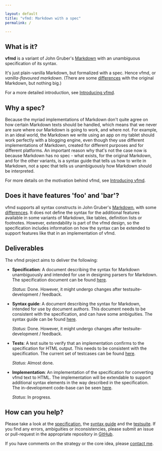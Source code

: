```yaml
---

layout: default  
title: "vfmd: Markdown with a spec"  
permalink: /  

---
```


## What is it?

**vfmd** is a variant of John Gruber's [Markdown] with an unambiguous
specification of its syntax.

It's just plain-vanilla Markdown, but formalized with a spec. Hence
vfmd, or _vanilla-flavoured markdown_. (There are some [differences]
with the original Markdown, but nothing big.)

For a more detailed introduction, see [Introducing vfmd].

## Why a spec?

Because the myriad implementations of Markdown don't quite agree on how
certain Markdown texts should be handled, which means that we never are
sure where our Markdown is going to work, and where not. For example, in
an ideal world, the Markdown we write using an app on my tablet should
work perfectly with a blogging engine, even though they use different
implementations of Markdown, created for different purposes and for
different platforms. An important reason why that's not the case now is
because Markdown has no spec - what exists, for the original Markdown,
and for the other variants, is a syntax guide that tells us how to write
in Markdown, not a spec that tells us unambiguously how Markdown should
be interpreted.

For more details on the motivation behind vfmd, see [Introducing vfmd].

## Does it have features 'foo' and 'bar'?

vfmd supports all syntax constructs in John Gruber's [Markdown], with
some [differences]. It does not define the syntax for the additional
features available in some variants of Markdown, like tables, definition
lists or footnotes.  However, extendability is part of the vfmd design,
so the specification includes information on how the syntax can be
extended to support features like that in an implementation of vfmd.

[Markdown]: http://daringfireball.net/projects/markdown/
[Introducing vfmd]: http://www.vfmd.org/introduction/
[differences]: http://www.vfmd.org/differences/

## Deliverables

The vfmd project aims to deliver the following:

  * **Specification**:
    A document describing the syntax for Markdown unambiguously and
    intended for use in designing parsers for Markdown.
    The specification document can be found [here][specification].

    _Status_: Done. However, it might undergo changes after
    testsuite-development / feedback.

  * **Syntax guide**:
    A document describing the syntax for Markdown, intended for use by
    document authors. This document needs to be consistent with the
    specification, and can have some ambiguities.
    The syntax guide can be found [here][syntax guide].

    _Status_: Done. However, it might undergo changes after
    testsuite-development / feedback.

  * **Tests**:
    A test suite to verify that an implementation confirms to the
    specification for HTML output. This needs to be consistent with the
    specification. The current set of testcases can be found
    [here][vfmd-test-repo].

    _Status_: Almost done.

  * **Implementation**:
    An implementation of the specification for converting vfmd text to
    HTML. The implementation will be extendable to support additional
    syntax elements in the way described in the specification. The
    in-development code-base can be seen [here][vfmd-src-repo].

    _Status_: In progress.

[specification]: http://www.vfmd.org/vfmd-spec/specification/
[syntax guide]: http://www.vfmd.org/vfmd-spec/syntax/
[vfmd-test-repo]: https://github.com/vfmd/vfmd-test
[vfmd-src-repo]: https://github.com/vfmd/vfmd-src

## How can you help?

Please take a look at the [specification], the [syntax guide] and the
[testsuite][vfmd-test-repo]. If you find any errors, ambiguities or
inconsistencies, please submit an issue or pull-request in the
appropriate repository in [GitHub](http://github.com/vfmd).

If you have comments on the strategy or the core idea, please [contact
me](/introduction#contact).

